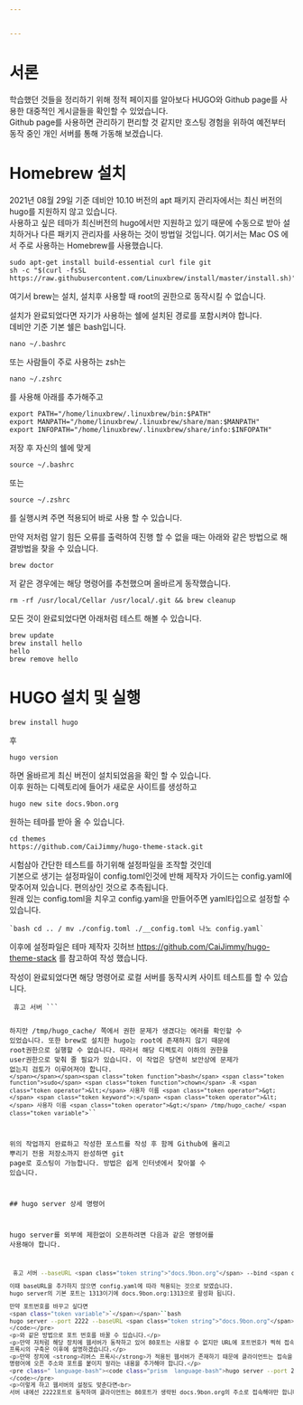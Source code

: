 ```yaml
---


---
```


<h1 id="서론">서론</h1>
<p>학습했던 것들을 정리하기 위해 정적 페이지를 알아보다 HUGO와 Github page를 사용한 대중적인 게시글들을 확인할 수 있었습니다.<br>
Github page를 사용하면 관리하기 편리할 것 같지만 호스팅 경험을 위하여 예전부터 동작 중인 개인 서버를 통해 가동해 보겠습니다.</p>
<h1 id="homebrew-설치">Homebrew 설치</h1>
<p>2021년 08월 29일 기준 데비안 10.10 버전의 apt 패키지 관리자에서는 최신 버전의 hugo를 지원하지 않고 있습니다.<br>
사용하고 싶은 테마가 최신버전의 hugo에서만 지원하고 있기 때문에 수동으로 받아 설치하거나 다른 패키지 관리자를 사용하는 것이 방법일 것입니다. 여기서는 Mac OS 에서 주로 사용하는 Homebrew를 사용했습니다.</p>
<pre class=" language-bash"><code class="prism  language-bash"><span class="token function">sudo</span> <span class="token function">apt-get</span> <span class="token function">install</span> build-essential curl <span class="token function">file</span> <span class="token function">git</span> 
sh -c <span class="token string">"<span class="token variable"><span class="token variable">$(</span>curl -fsSL https://raw.githubusercontent.com/Linuxbrew/install/master/install.sh<span class="token variable">)</span></span>"</span>
</code></pre>
<p>여기서 brew는 설치, 설치후 사용할 때 root의 권한으로 동작시킬 수 없습니다.</p>
<p>설치가 완료되었다면 자기가 사용하는 쉘에 설치된 경로를 포함시켜야 합니다.<br>
데비안 기준 기본 쉘은 bash입니다.</p>
<pre class=" language-bash"><code class="prism  language-bash"><span class="token function">nano</span> ~/.bashrc
</code></pre>
<p>또는 사람들이 주로 사용하는 zsh는</p>
<pre class=" language-bash"><code class="prism  language-bash"><span class="token function">nano</span> ~/.zshrc
</code></pre>
<p>를 사용해 아래를 추가해주고</p>
<pre class=" language-bash"><code class="prism  language-bash"><span class="token function">export</span> PATH<span class="token operator">=</span><span class="token string">"/home/linuxbrew/.linuxbrew/bin:<span class="token variable">$PATH</span>"</span>
<span class="token function">export</span> MANPATH<span class="token operator">=</span><span class="token string">"/home/linuxbrew/.linuxbrew/share/man:<span class="token variable">$MANPATH</span>"</span>
<span class="token function">export</span> INFOPATH<span class="token operator">=</span><span class="token string">"/home/linuxbrew/.linuxbrew/share/info:<span class="token variable">$INFOPATH</span>"</span>
</code></pre>
<p>저장 후 자신의 쉘에 맞게</p>
<pre class=" language-bash"><code class="prism  language-bash"><span class="token function">source</span> ~/.bashrc
</code></pre>
<p>또는</p>
<pre class=" language-bash"><code class="prism  language-bash"><span class="token function">source</span> ~/.zshrc
</code></pre>
<p>를 실행시켜 주면 적용되어 바로 사용 할 수 있습니다.</p>
<p>만약 저처럼 알기 힘든 오류를 출력하여 진행 할 수 없을 때는 아래와 같은 방법으로 해결방법을 찾을 수 있습니다.</p>
<pre class=" language-bash"><code class="prism  language-bash">brew doctor
</code></pre>
<p>저 같은 경우에는 해당 명령어를 추천했으며 올바르게 동작했습니다.</p>
<pre class=" language-bash"><code class="prism  language-bash"><span class="token function">rm</span> -rf /usr/local/Cellar /usr/local/.git <span class="token operator">&amp;&amp;</span> brew cleanup
</code></pre>
<p>모든 것이 완료되었다면 아래처럼 테스트 해볼 수 있습니다.</p>
<pre class=" language-bash"><code class="prism  language-bash">brew update
brew <span class="token function">install</span> hello
hello
brew remove hello
</code></pre>
<h1 id="hugo-설치-및-실행">HUGO 설치 및 실행</h1>
<pre class=" language-bash"><code class="prism  language-bash">brew <span class="token function">install</span> hugo
</code></pre>
<p>후</p>
<pre class=" language-bash"><code class="prism  language-bash">hugo version
</code></pre>
<p>하면 올바르게 최신 버전이 설치되었음을 확인 할 수 있습니다.<br>
이후 원하는 디렉토리에 들어가 새로운 사이트를 생성하고</p>
<pre class=" language-bash"><code class="prism  language-bash">hugo new site docs.9bon.org
</code></pre>
<p>원하는 테마를 받아 올 수 있습니다.</p>
<pre class=" language-bash"><code class="prism  language-bash"><span class="token function">cd</span> themes
https://github.com/CaiJimmy/hugo-theme-stack.git
</code></pre>
<p>시험삼아 간단한 테스트를 하기위해 설정파일을 조작할 것인데<br>
기본으로 생기는 설정파일이 config.toml인것에 반해 제작자 가이드는 config.yaml에 맞추어져 있습니다. 편의상인 것으로 추측됩니다.<br>
원래 있는 config.toml을 치우고 config.yaml을 만들어주면 yaml타입으로 설정할 수 있습니다.</p>
<p><code>`bash cd .. / mv ./config.toml ./__config.toml 나노 config.yaml`</code></p>
<p>이후에 설정파일은 테마 제작자 깃허브 <a href="https://github.com/CaiJimmy/hugo-theme-stack">https://github.com/CaiJimmy/hugo-theme-stack</a> 를 참고하여 작성 했습니다.</p>
<p>작성이 완료되었다면 해당 명령어로 로컬 서버를 동작시켜 사이트 테스트를 할 수 있습니다.</p>
<pre class=" language-bash"><code class="prism  language-bash"> 휴고 서버 ``<span class="token variable"><span class="token variable">`</span>

하지만 /tmp/hugo_cache/ 쪽에서 권한 문제가 생겼다는 에러를 확인할 수 있었습니다.
또한 brew로 설치한 hugo는 root에 존재하지 않기 때문에 root권한으로 실행할 수 없습니다.
따라서 해당 디렉토리 이하의 권한을 user권한으로 맞춰 줄 필요가 있습니다. 이 작업은 당연히 보안상에 문제가 없는지 검토가 이루어져야 합니다.
<span class="token variable">`</span></span>`<span class="token variable"><span class="token variable">`</span><span class="token function">bash</span> <span class="token function">sudo</span> <span class="token function">chown</span> -R <span class="token operator">&lt;</span> 사용자 이름 <span class="token operator">&gt;</span> <span class="token keyword">:</span> <span class="token operator">&lt;</span> 사용자 이름 <span class="token operator">&gt;</span> /tmp/hugo_cache/ <span class="token variable">`</span></span>``
 


위의 작업까지 완료하고 작성한 포스트를 작성 후 함께 Github에 올리고 뿌리기 전용 저장소까지 완성하면 <span class="token function">git</span> page로 호스팅이 가능합니다. 방법은 쉽게 인터넷에서 찾아볼 수 있습니다.

<span class="token comment">## hugo server 상세 명령어</span>

hugo server를 외부에 제한없이 오픈하려면 다음과 같은 명령어를 사용해야 합니다.
```bash
 휴고 서버 --baseURL <span class="token string">"docs.9bon.org"</span> --bind <span class="token string">"0.0.0.0"</span> ``<span class="token variable"><span class="token variable">`</span>

이때 baseURL을 추가하지 않으면 config.yaml에 따라 적용되는 것으로 보였습니다.
hugo server의 기본 포트는 1313이기에 docs.9bon.org:1313으로 활성화 됩니다.

만약 포트번호를 바꾸고 싶다면
<span class="token variable">`</span></span>``bash
hugo server --port 2222 --baseURL <span class="token string">"docs.9bon.org"</span> --bind <span class="token string">"0.0.0.0"</span>
</code></pre>
<p>와 같은 방법으로 포트 번호를 바꿀 수 있습니다.</p>
<p>만약 저처럼 해당 장치에 웹서버가 동작하고 있어 80포트는 사용할 수 없지만 URL에 포트번호가 찍혀 접속하는 것도 흉해서 싫다면 웹서버의 <strong>프록시</strong>를 사용해야 합니다.<br>
프록시의 구축은 이후에 설명하겠습니다.</p>
<p>만약 장치에 <strong>리버스 프록시</strong>가 적용된 웹서버가 존재하기 때문에 클라이언트는 접속을 80포트로 진행하게 될 예정이지만, 서버 내에선 다른 포트로 동작해야 한다면<br>
명령어에 오픈 주소와 포트를 붙이지 말라는 내용을 추가해야 합니다.</p>
<pre class=" language-bash"><code class="prism  language-bash">hugo server --port 2222 --appendPort<span class="token operator">=</span>false --baseURL <span class="token string">"docs.9bon.org"</span> --bind <span class="token string">"0.0.0.0"</span>
</code></pre>
<p>이렇게 하고 웹서버의 설정도 맞춘다면<br>
서버 내에선 2222포트로 동작하며 클라이언트는 80포트가 생략된 docs.9bon.org의 주소로 접속해야만 합니다.</p>

